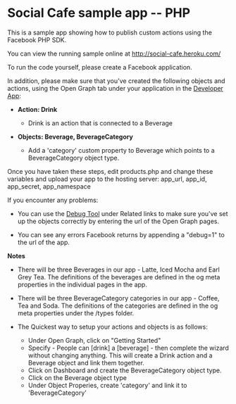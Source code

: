 Social Cafe sample app -- PHP
=============================

This is a sample app showing how to publish custom actions using the Facebook PHP SDK.

You can view the running sample online at http://social-cafe.heroku.com/

To run the code yourself, please create a Facebook application. 

In addition, please make sure that you've created the following objects and actions, using the Open Graph tab under your application in the [Developer App](https://developers.facebook.com/apps):

 * **Action: Drink** 
    * Drink is an action that is connected to a Beverage

 * **Objects: Beverage, BeverageCategory**
   * Add a 'category' custom property to Beverage which points to a BeverageCategory object type.

 

Once you have taken these steps, edit products.php and change these variables and upload your app to the hosting server: app_url, app_id, app_secret, app_namespace




If you encounter any problems:

 * You can use the [Debug Tool](http://developers.facebook.com/tools/debug) under Related links to make sure you've set up the objects correctly by entering the url of the Open Graph pages.

 * You can see any errors Facebook returns by appending a "debug=1" to the url of the app.


**Notes**


 * There will be three Beverages in our app - Latte, Iced Mocha and Earl Grey Tea. The definitions of the beverages are defined in the og meta properties in the individual pages in the app.

 * There will be three BeverageCategory categories in our app - Coffee, Tea and Soda. The definitions of the categories are defined in the og meta properties under the /types folder.



 * The Quickest way to setup your actions and objects is as follows:
   * Under Open Graph, click on "Getting Started"
   * Specify - People can [drink] a [beverage] - then complete the wizard without changing anything. This will create a Drink action and a Beverage object and link them together.
   * Click on Dashboard and create the BeverageCategory object type.
   * Click on the Beverage object type
   * Under Object Properies, create 'category' and link it to 'BeverageCategory'
